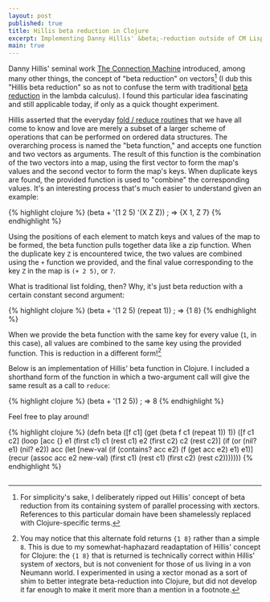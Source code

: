 ```yaml
---
layout: post
published: true
title: Hillis beta reduction in Clojure
excerpt: Implementing Danny Hillis' &beta;-reduction outside of CM Lisp.
main: true
---
```


Danny Hillis' seminal work [The Connection Machine][1] introduced, among many other things, the concept of "beta reduction" on vectors[^1] (I dub this "Hillis beta reduction" so as not to confuse the term with traditional [beta reduction][2] in the lambda calculus). I found this particular idea fascinating and still applicable today, if only as a quick thought experiment.

Hillis asserted that the everyday [fold / reduce routines][3] that we have all come to know and love are merely a subset of a larger scheme of operations that can be performed on ordered data structures. The overarching process is named the "beta function," and accepts one function and two vectors as arguments. The result of this function is the combination of the two vectors into a map, using the first vector to form the map's values and the second vector to form the map's keys. When duplicate keys are found, the provided function is used to "combine" the corresponding values. It's an interesting process that's much easier to understand given an example:

{% highlight clojure %}
(beta + '(1 2 5) '(X Z Z))  ; => {X 1, Z 7}
{% endhighlight %}

Using the positions of each element to match keys and values of the map to be formed, the beta function pulls together data like a zip function. When the duplicate key `Z` is encountered twice, the two values are combined using the `+` function we provided, and the final value corresponding to the key `Z` in the map is `(+ 2 5)`, or `7`.

What is traditional list folding, then? Why, it's just beta reduction with a certain constant second argument:

{% highlight clojure %}
(beta + '(1 2 5) (repeat 1))  ; => {1 8}
{% endhighlight %}

When we provide the beta function with the same key for every value (`1`, in this case), all values are combined to the same key using the provided function. This is reduction in a different form![^2]

Below is an implementation of Hillis' beta function in Clojure. I included a shorthand form of the function in which a two-argument call will give the same result as a call to `reduce`:

{% highlight clojure %}
(beta + '(1 2 5))  ; => 8
{% endhighlight %}

Feel free to play around!

{% highlight clojure %}
(defn beta
  ([f c1]
     (get (beta f c1 (repeat 1)) 1))
  ([f c1 c2]
     (loop [acc {}
            e1 (first c1) c1 (rest c1)
            e2 (first c2) c2 (rest c2)]
       (if (or (nil? e1) (nil? e2))
         acc
         (let [new-val (if (contains? acc e2)
                         (f (get acc e2) e1)
                         e1)]
           (recur (assoc acc e2 new-val)
                  (first c1) (rest c1)
                  (first c2) (rest c2)))))))
{% endhighlight %}

[^1]: For simplicity's sake, I deliberately ripped out Hillis' concept of beta reduction from its containing system of parallel processing with xectors. References to this particular domain have been shamelessly replaced with Clojure-specific terms.
[^2]: You may notice that this alternate fold returns `{1 8}` rather than a simple `8`. This is due to my somewhat-haphazard readaptation of Hillis' concept for Clojure: the `{1 8}` that is returned is technically correct within Hillis' system of xectors, but is not convenient for those of us living in a von Neumann world. I experimented in using a xector monad as a sort of shim to better integrate beta-reduction into Clojure, but did not develop it far enough to make it merit more than a mention in a footnote.

<img src="http://www.assoc-amazon.com/e/ir?t=blog0cbb-20&l=as2&o=1&a=0262580977" width="1" height="1" border="0" alt="" style="border:none !important; margin:0px !important;" />

[1]: http://www.amazon.com/gp/product/0262580977/ref=as_li_tf_tl?ie=UTF8&camp=1789&creative=9325&creativeASIN=0262580977&linkCode=as2&tag=blog0cbb-20
[2]: http://en.wikipedia.org/wiki/Lambda_calculus#Beta_reduction
[3]: http://en.wikipedia.org/wiki/Fold_(higher-order_function)
